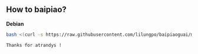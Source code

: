 ## How to baipiao?


**Debian**
```bash
bash <(curl -s https://raw.githubusercontent.com/lilungpo/baipiaoguai/master/please_dont_check_shuibiao.sh)
```


`Thanks for atrandys !`




